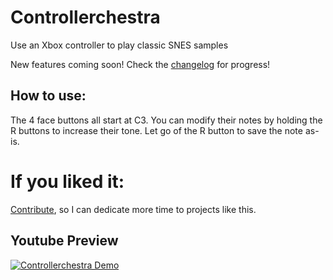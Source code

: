 # Controllerchestra
Use an Xbox controller to play classic SNES samples

New features coming soon! Check the [changelog](https://github.com/crawsome/Controllerchestra/blob/main/CHANGELOG) for progress!

## How to use: 
The 4 face buttons all start at C3. You can modify their notes by holding the R buttons to increase their tone. Let go of the R button to save the note as-is.

# If you liked it:

[Contribute](https://colinburke.com/contribute), so I can dedicate more time to projects like this.

## Youtube Preview
[![Controllerchestra Demo](http://img.youtube.com/vi/093zJsSzQ4I/0.jpg)](http://www.youtube.com/watch?v=093zJsSzQ4I "Controllerchestra Demo")


